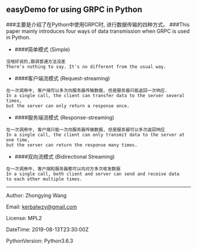 ## easyDemo for using GRPC in Python
###主要是介绍了在Python中使用GRPC时, 进行数据传输的四种方式。
###This paper mainly introduces four ways of data transmission when GRPC is used in Python.

- ####简单模式 (Simple)
```text
没啥好说的,跟调普通方法没差
There's nothing to say. It's no different from the usual way.
```
- ####客户端流模式 (Request-streaming)
```text
在一次调用中, 客户端可以多次向服务器传输数据, 但是服务器只能返回一次响应.
In a single call, the client can transfer data to the server several times,
but the server can only return a response once.
```
- ####服务端流模式 (Response-streaming)
```text
在一次调用中, 客户端只能一次向服务器传输数据, 但是服务器可以多次返回响应
In a single call, the client can only transmit data to the server at one time,
but the server can return the response many times.
```
- ####双向流模式 (Bidirectional Streaming)
```text
在一次调用中, 客户端和服务器都可以向对方多次收发数据
In a single call, both client and server can send and receive data 
to each other multiple times.
```
----
Author: Zhongying Wang

Email: kerbalwzy@gmail.com

License: MPL2

DateTime: 2019-08-13T23:30:00Z

PythonVersion: Python3.6.3